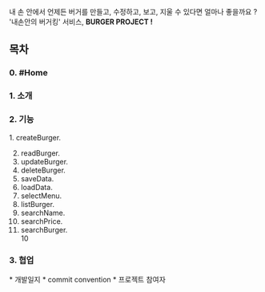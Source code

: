내 손 안에서 언제든 버거를 만들고, 수정하고, 보고, 지울 수 있다면 얼마나 좋을까요 ? <br>
'내손안의 버거킹' 서비스, <b>BURGER PROJECT !</b>

<h2>목차</h2>
 
<h3>0. #Home</h3>

<h3>1. 소개</h3>

<h3>2. 기능</h3>
1. createBurger. 

2. readBurger. 
3. updateBurger. 
4. deleteBurger. 
5. saveData. 
6. loadData. 
7. selectMenu. 
8. listBurger. 
9. searchName.  
10. searchPrice. 
11. searchBurger.   
10 
<h3>3. 협업</h3>
* 개발일지  
* commit convention
* 프로젝트 참여자  
